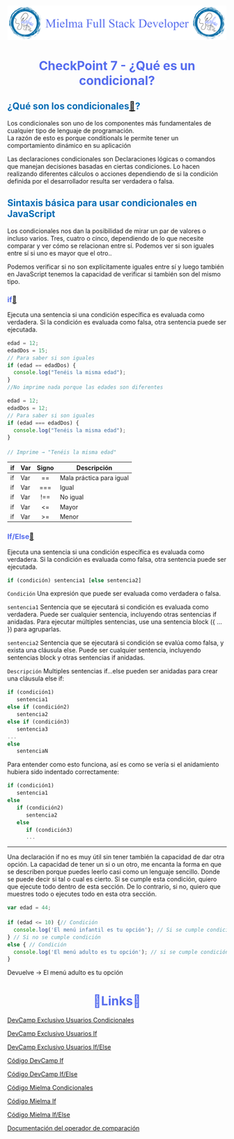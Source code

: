 ![Logo Mielma](/Logo/Logo_Encabezado.png)

# <center><b><font color="#556CEE">CheckPoint 7 - ¿Qué es un condicional?</font></b>

## <b><font color="#006cb5">¿Qué son los condicionales[🔗](https://developer.mozilla.org/en-US/docs/Learn/JavaScript/Building_blocks/conditionals)?</font></b>

Los condicionales son uno de los componentes más fundamentales de cualquier tipo de lenguaje de programación.  
La razón de esto es porque conditionals le permite tener un comportamiento dinámico en su aplicación

Las declaraciones condicionales son Declaraciones lógicas o comandos que manejan decisiones basadas en ciertas condiciones. Lo hacen realizando diferentes cálculos o acciones dependiendo de si la condición definida por el desarrollador resulta ser verdadera o falsa.

## <b><font color="#006cb5">Sintaxis básica para usar condicionales en JavaScript</font></b>
Los condicionales nos dan la posibilidad de mirar un par de valores o incluso varios. Tres, cuatro o cinco, dependiendo de lo que necesite comparar y ver cómo se relacionan entre sí. Podemos ver si son iguales entre sí si uno es mayor que el otro..

Podemos verificar si no son explícitamente iguales entre sí y luego también en JavaScript tenemos la capacidad de verificar si también son del mismo tipo. 

### <font color="#556CEE">if[🔗](https://developer.mozilla.org/es/docs/Web/JavaScript/Reference/Statements/if...else)</font>
Ejecuta una sentencia si una condición específica es evaluada como verdadera. Si la condición es evaluada como falsa, otra sentencia puede ser ejecutada.


```js
edad = 12;
edadDos = 15;
// Para saber si son iguales
if (edad == edadDos) {
  console.log("Tenéis la misma edad");
}
//No imprime nada porque las edades son diferentes
```

```js
edad = 12;
edadDos = 12;
// Para saber si son iguales
if (edad === edadDos) {
  console.log("Tenéis la misma edad");
}

// Imprime → "Tenéis la misma edad"
```
|if|Var|Signo|Descripción          
|-|-|:-:|-
|if|Var|==| Mala práctica para igual
|if|Var|===| Igual
|if|Var|!==| No igual
|if|Var|<=| Mayor 
|if|Var|>=| Menor 




### <font color="#556CEE">If/Else[🔗](https://developer.mozilla.org/es/docs/Web/JavaScript/Reference/Statements/if...else)</font>

Ejecuta una sentencia si una condición específica es evaluada como verdadera. Si la condición es evaluada como falsa, otra sentencia puede ser ejecutada.
```js
if (condición) sentencia1 [else sentencia2]
```
`Condición`
Una expresión que puede ser evaluada como verdadera o falsa.

`sentencia1`
Sentencia que se ejecutará si condición es evaluada como verdadera. Puede ser cualquier sentencia, incluyendo otras sentencias if anidadas. Para ejecutar múltiples sentencias, use una sentencia block ({ ... }) para agruparlas.

`sentencia2`
Sentencia que se ejecutará si condición se evalúa como falsa, y exista una cláusula else. Puede ser cualquier sentencia, incluyendo sentencias block y otras sentencias if anidadas.

`Descripción`
Multiples sentencias if...else pueden ser anidadas para crear una cláusula else if:
```js
if (condición1)
   sentencia1
else if (condición2)
   sentencia2
else if (condición3)
   sentencia3
...
else
   sentenciaN
```
Para entender como esto funciona, así es como se vería si el anidamiento hubiera sido indentado correctamente:
```js
if (condición1)
   sentencia1
else
   if (condición2)
      sentencia2
   else
      if (condición3)
      ...
```
---
Una declaración if no es muy útil sin tener también la capacidad de dar otra opción. La capacidad de tener un si o un otro, me encanta la forma en que se describen porque puedes leerlo casi como un lenguaje sencillo. Donde se puede decir si tal o cual es cierto. Si se cumple esta condición, quiero que ejecute todo dentro de esta sección. De lo contrario, si no, quiero que muestres todo o ejecutes todo en esta otra sección.
```js
var edad = 44;

if (edad <= 10) {// Condición
  console.log('El menú infantil es tu opción'); // Si se cumple condición
} // Si no se cumple condición
else { // Condición
  console.log('El menú adulto es tu opción'); // si se cumple condición
}
```
Devuelve → El menú adulto es tu opción

# <center><b><font color="#556CEE">🔗Links🔗</font></b>

[DevCamp Exclusivo Usuarios Condicionales](https://basque.devcamp.com/pt-full-stack-development-javascript-python-react/guide/javascript-conditional-section-introduction)

[DevCamp Exclusivo Usuarios If](https://basque.devcamp.com/pt-full-stack-development-javascript-python-react/guide/basic-syntax-using-conditionals-javascript)

[DevCamp Exclusivo Usuarios If/Else](https://basque.devcamp.com/pt-full-stack-development-javascript-python-react/guide/guide-if-else-conditionals-javascript) 

[Código DevCamp If](https://github.com/rails-camp/javascript-programming/blob/master/section_c_01_comparison_operators.js)

[Código DevCamp If/Else](https://github.com/rails-camp/javascript-programming/blob/master/section_c_02_if_else_conditionals.js)

[Código Mielma Condicionales](https://codepen.io/ElizabethMaranon/pen/KKLWyLo)

[Código Mielma If](https://codepen.io/ElizabethMaranon/pen/MWdJxaO)

[Código Mielma If/Else](https://codepen.io/ElizabethMaranon/pen/rNgyGmM)

[Documentación del operador de comparación](https://developer.mozilla.org/en-US/docs/Web/JavaScript/Guide/Expressions_and_Operators)

